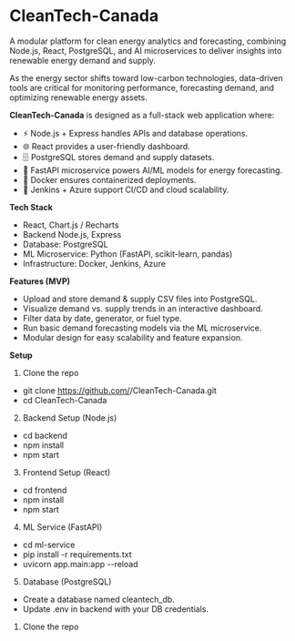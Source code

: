 # CleanTech-Canada

A modular platform for clean energy analytics and forecasting, combining Node.js, React, PostgreSQL, and AI microservices to deliver insights into renewable energy demand and supply.

As the energy sector shifts toward low-carbon technologies, data-driven tools are critical for monitoring performance, forecasting demand, and optimizing renewable energy assets.

**CleanTech-Canada** is designed as a full-stack web application where:
- ⚡ Node.js + Express handles APIs and database operations.
- 🌐 React provides a user-friendly dashboard.
- 🗄️ PostgreSQL stores demand and supply datasets.
- 🤖 FastAPI microservice powers AI/ML models for energy forecasting.
- 🐳 Docker ensures containerized deployments.
- 🔄 Jenkins + Azure support CI/CD and cloud scalability.

**Tech Stack**
- React, Chart.js / Recharts
- Backend  Node.js, Express
- Database: PostgreSQL
- ML Microservice: Python (FastAPI, scikit-learn, pandas)
- Infrastructure: Docker, Jenkins, Azure

**Features (MVP)**
- Upload and store demand & supply CSV files into PostgreSQL.
- Visualize demand vs. supply trends in an interactive dashboard.
- Filter data by date, generator, or fuel type.
- Run basic demand forecasting models via the ML microservice.
- Modular design for easy scalability and feature expansion.

**Setup**

1. Clone the repo
- git clone https://github.com/<your-username>/CleanTech-Canada.git
- cd CleanTech-Canada

2. Backend Setup (Node.js)
- cd backend
- npm install
- npm start

3. Frontend Setup (React)
- cd frontend
- npm install
- npm start

4. ML Service (FastAPI)
- cd ml-service
- pip install -r requirements.txt
- uvicorn app.main:app --reload

5. Database (PostgreSQL)
- Create a database named cleantech_db.
- Update .env in backend with your DB credentials.



















1. Clone the repo
